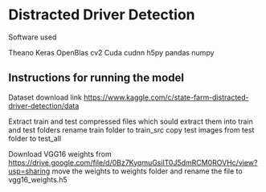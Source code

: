 # Distracted Driver Detection

Software used

Theano
Keras 
OpenBlas
cv2
Cuda
cudnn
h5py
pandas
numpy

## Instructions for running the model
Dataset download link
https://www.kaggle.com/c/state-farm-distracted-driver-detection/data

Extract train and test compressed files which sould extract them into train and test folders
rename train folder to train_src
copy test images from test folder to test_all

Download VGG16 weights from
https://drive.google.com/file/d/0Bz7KyqmuGsilT0J5dmRCM0ROVHc/view?usp=sharing
move the weights to weights folder and rename the file to vgg16_weights.h5

